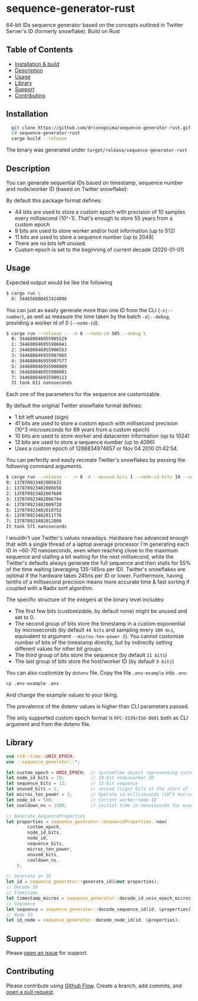 # sequence-generator-rust

64-bit IDs sequence generator based on the concepts outlined in Twitter Server's ID (formerly snowflake). Build on Rust

## Table of Contents

- [Installation & build](#installation)
- [Description](#description)
- [Usage](#usage)
- [Library](#Library)
- [Support](#support)
- [Contributing](#contributing)

## Installation

```sh
  git clone https://github.com/drconopoima/sequence-generator-rust.git
  cd sequence-generator-rust
  cargo build --release
```

The binary was generated under `target/release/sequence-generator-rust`

## Description

You can generate sequential IDs based on timestamp, sequence number and node/worker ID (based on Twitter snowflake):

By default this package format defines:

- 44 bits are used to store a custom epoch with precision of 10 samples every millisecond (10^-1). That's enough to store 55 years from a custom epoch
- 9 bits are used to store worker and/or host information (up to 512)
- 11 bits are used to store a sequence number (up to 2048)
- There are no bits left unused.
- Custom epoch is set to the beginning of current decade (2020-01-01)

## Usage

Expected output would be like the following

```sh
$ cargo run \
  0: 344656800457424896
```

You can just as easily generate more than one ID from the CLI (`-n|--number`), as well as measure the time taken by the batch `-d|--debug`, providing a worker id of 0 (`--node-id`).

```sh
$ cargo run --release -- -n 8 --node-id 505 --debug \
  0: 344680846955905529
  1: 344680846955906041
  2: 344680846955906553
  3: 344680846955907065
  4: 344680846955907577
  5: 344680846955908089
  6: 344680846955908601
  7: 344680846955909113
  It took 611 nanoseconds
```

Each one of the parameters for the sequence are customizable.

By default the original Twitter snowflake format defines:

- 1 bit left unused (sign)
- 41 bits are used to store a custom epoch with millisecond precision (10^3 microseconds for 69 years from a custom epoch)
- 10 bits are used to store worker and datacenter information (up to 1024)
- 12 bits are used to store a sequence number (up to 4096)
- Uses a custom epoch of 1288834974657 or Nov 04 2010 01:42:54.

You can perfectly and easily recreate Twitter's snowflakes by passing the following command arguments.

```sh
$ cargo run --release -- -n 8 -d --unused-bits 1 --node-id-bits 10 --sequence-bits 12 --micros-ten-power 3 --custom-epoch '2010-11-04T01:42:54Z'  --node-id 128
0: 137870923482005632
1: 137870923482006656
2: 137870923482007680
3: 137870923482008704
4: 137870923482009728
5: 137870923482010752
6: 137870923482011776
7: 137870923482012800
It took 571 nanoseconds
```

I wouldn't use Twitter's values nowadays. Hardware has advanced enough that with a single thread of a laptop average processor I'm generating each ID in ~60-70 nanoseconds, even when reaching close to the maximum sequence and stalling a bit waiting for the next millisecond, while the Twitter's defaults always generate the full sequence and then stalls for 55% of the time waiting (averaging 135-145ns per ID). Twitter's snowflakes are optimal if the hardware takes 245ns per ID or lower. Furthermore, having tenths of a millisecond precision means more accurate time & fast sorting if coupled with a Radix sort algorithm.

The specific structure of the integers at the binary level includes:

- The first few bits (customizable, by default none) might be unused and set to 0.
- The second group of bits store the timestamp in a custom exponential by microseconds (by default `44 bits` and sampling every `100 mcs`, equivalent to argument `--micros-ten-power 2`). You cannot customize number of bits of the timestamp directly, but by indirectly setting different values for other bit groups.
- The third group of bits store the sequence (by default `11 bits`)
- The last group of bits store the host/worker ID (by default `9 bits`)

You can also customize by `dotenv` file. Copy the file `.env-example` into `.env`

```sh
cp .env-example .env
```

And change the example values to your liking.

The prevalence of the dotenv values is higher than CLI parameters passed.

The only supported custom epoch format is `RFC-3339/ISO-8601` both as CLI argument and from the dotenv file.

## Library

```rust
use std::time::UNIX_EPOCH;
use ::sequence_generator::*;

let custom_epoch = UNIX_EPOCH;  // SystemTime object representing custom epoch time. Use checked_add(Duration) for different time
let node_id_bits = 10;          // 10-bit node/worker ID
let sequence_bits = 12;         // 12-bit sequence
let unused_bits = 1;            // unused (sign) bits at the start of the ID. 1 or 0 generally
let micros_ten_power = 3;       // Operate in milliseconds (10^3 microseconds)
let node_id = 500;              // Current worker/node ID
let cooldown_ns = 1500;         // initial time in nanoseconds for exponential backoff wait after sequence is exhausted

// Generate SequenceProperties
let properties = sequence_generator::SequenceProperties::new(
        custom_epoch,
        node_id_bits,
        node_id,
        sequence_bits,
        micros_ten_power,
        unused_bits,
        cooldown_ns,
    );

// Generate an ID
let id = sequence_generator::generate_id(&mut properties);
// Decode ID
// Timestamp
let timestamp_micros = sequence_generator::decode_id_unix_epoch_micros(id, &properties);
// Sequence
let sequence = sequence_generator::decode_sequence_id(id, &properties);
// Node ID
let id_node = sequence_generator::decode_node_id(id, &properties);
```

## Support

Please [open an issue](https://github.com/drconopoima/sequence-generator-rust/issues/new) for support.

## Contributing

Please contribute using [Github Flow](https://guides.github.com/introduction/flow/). Create a branch, add commits, and [open a pull request](https://github.com/drconopoima/sequence-generator-rust/compare/).
